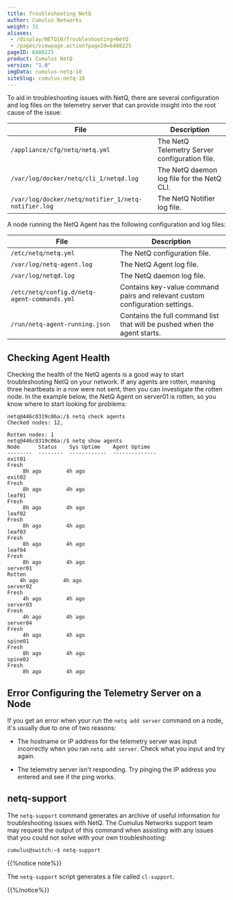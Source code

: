 ```yaml
---
title: Troubleshooting NetQ
author: Cumulus Networks
weight: 31
aliases:
 - /display/NETQ10/Troubleshooting+NetQ
 - /pages/viewpage.action?pageId=6488225
pageID: 6488225
product: Cumulus NetQ
version: "1.0"
imgData: cumulus-netq-10
siteSlug: cumulus-netq-10
---
```

To aid in troubleshooting issues with NetQ, there are several
configuration and log files on the telemetry server that can provide
insight into the root cause of the issue:

| File                                                | Description                                   |
| --------------------------------------------------- | --------------------------------------------- |
| `/appliance/cfg/netq/netq.yml`                      | The NetQ Telemetry Server configuration file. |
| `/var/log/docker/netq/cli_1/netqd.log`              | The NetQ daemon log file for the NetQ CLI.    |
| `/var/log/docker/netq/notifier_1/netq-notifier.log` | The NetQ Notifier log file.                   |

A node running the NetQ Agent has the following configuration and log
files:

| File                                         | Description                                                                  |
| -------------------------------------------- | ---------------------------------------------------------------------------- |
| `/etc/netq/netq.yml`                         | The NetQ configuration file.                                                 |
| `/var/log/netq-agent.log`                    | The NetQ Agent log file.                                                     |
| `/var/log/netqd.log`                         | The NetQ daemon log file.                                                    |
| `/etc/netq/config.d/netq-agent-commands.yml` | Contains key-value command pairs and relevant custom configuration settings. |
| `/run/netq-agent-running.json`               | Contains the full command list that will be pushed when the agent starts.    |

## Checking Agent Health</span>

Checking the health of the NetQ agents is a good way to start
troubleshooting NetQ on your network. If any agents are rotten, meaning
three heartbeats in a row were not sent, then you can investigate the
rotten node. In the example below, the NetQ Agent on server01 is rotten,
so you know where to start looking for problems:

<div class="confbox panel">

<div class="panel-content">

    netq@446c0319c06a:/$ netq check agents     
    Checked nodes: 12,    
         
    Rotten nodes: 1    
    netq@446c0319c06a:/$ netq show agents 
    Node      Status    Sys Uptime    Agent Uptime
    --------  --------  ------------  --------------
    exit01        
    Fresh    
         8h ago        4h ago
    exit02        
    Fresh    
         8h ago        4h ago
    leaf01        
    Fresh    
         8h ago        4h ago
    leaf02        
    Fresh    
         8h ago        4h ago
    leaf03        
    Fresh    
         8h ago        4h ago
    leaf04        
    Fresh    
         8h ago        4h ago
    server01      
    Rotten    
        4h ago        4h ago
    server02      
    Fresh    
         4h ago        4h ago
    server03      
    Fresh    
         4h ago        4h ago
    server04      
    Fresh    
         4h ago        4h ago
    spine01       
    Fresh    
         8h ago        4h ago
    spine02       
    Fresh    
         8h ago        4h ago

</div>

</div>

## Error Configuring the Telemetry Server on a Node</span>

If you get an error when your run the `netq add server` command on a
node, it's usually due to one of two reasons:

  - The hostname or IP address for the telemetry server was input
    incorrectly when you ran `netq add server`. Check what you input and
    try again.

  - The telemetry server isn't responding. Try pinging the IP address
    you entered and see if the ping works.

## netq-support</span>

The `netq-support` command generates an archive of useful information
for troubleshooting issues with NetQ. The Cumulus Networks support team
may request the output of this command when assisting with any issues
that you could not solve with your own troubleshooting:

    cumulus@switch:~$ netq-support

{{%notice note%}}

The `netq-support` script generates a file called `cl-support`.

{{%/notice%}}
